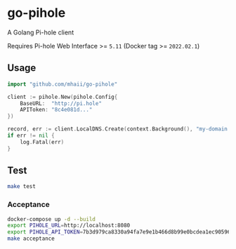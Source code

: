 # go-pihole

A Golang Pi-hole client

Requires Pi-hole Web Interface >= `5.11` (Docker tag >= `2022.02.1`)

## Usage

```go
import "github.com/mhaii/go-pihole"

client := pihole.New(pihole.Config{
	BaseURL:  "http://pi.hole"
	APIToken: "8c4e081d..."
})

record, err := client.LocalDNS.Create(context.Background(), "my-domain.com", "127.0.0.1")
if err != nil {
	log.Fatal(err)
}
```

## Test

```sh
make test
```

### Acceptance

```sh
docker-compose up -d --build
export PIHOLE_URL=http://localhost:8080
export PIHOLE_API_TOKEN=7b3d979ca8330a94fa7e9e1b466d8b99e0bcdea1ec90596c0dcc8d7ef6b4300c
make acceptance
```
